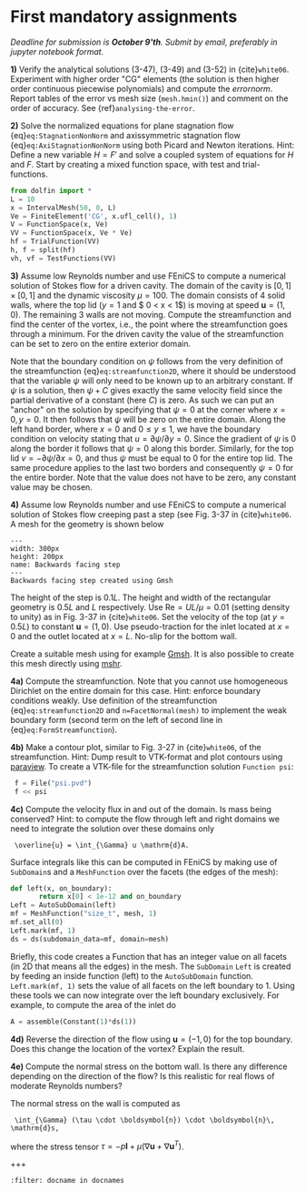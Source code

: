 # First mandatory assignments

*Deadline for submission is **October 9'th**. Submit by email, preferably in jupyter notebook format.*

**1)**
Verify the analytical solutions (3-47), (3-49) and (3-52) in {cite}`white06`. Experiment with higher order "CG" elements (the solution is then higher order continuous piecewise polynomials) and compute the *errornorm*. Report tables of the error vs mesh size (`mesh.hmin()`) and comment on the order of accuracy. See {ref}`analysing-the-error`.

**2)**
Solve the normalized equations for plane stagnation flow {eq}`eq:StagnationNonNorm` and axissymmetric stagnation flow {eq}`eq:AxiStagnationNonNorm` using both Picard and Newton iterations. Hint: Define a new variable $H = F'$ and solve a coupled system of equations for $H$ and $F$. Start by creating a mixed function space, with test and trial-functions.

```python
from dolfin import *
L = 10
x = IntervalMesh(50, 0, L)
Ve = FiniteElement('CG', x.ufl_cell(), 1)
V = FunctionSpace(x, Ve)
VV = FunctionSpace(x, Ve * Ve)
hf = TrialFunction(VV)
h, f = split(hf)
vh, vf = TestFunctions(VV)
```

**3)**
Assume low Reynolds number and use FEniCS to compute a numerical solution of Stokes flow for a driven cavity. The domain of the cavity is $[0, 1]\times[0, 1]$ and the dynamic viscosity $\mu=100$. The domain consists of 4 solid walls, where the top lid ($y=1$ and $ 0 < x < 1$) is moving at speed $\boldsymbol{u}=(1, 0)$. The remaining 3 walls are not moving. Compute the streamfunction and find the center of the vortex, i.e., the point where the streamfunction goes through a minimum. For the driven cavity the value of the streamfunction can be set to zero on the entire exterior domain.

Note that the boundary condition on $\psi$ follows from the very definition of the streamfunction {eq}`eq:streamfunction2D`, where it should be understood that the variable $\psi$ will only need to be known up to an arbitrary constant. If $\psi$ is a solution, then $\psi+C$ gives exactly the same velocity field since the partial derivative of a constant (here $C$) is zero. As such we can put an "anchor" on the solution by specifying that $\psi=0$ at the corner where $x=0, y=0$. It then follows that $\psi$ will be zero on the entire domain.  Along the left hand border, where $x=0$ and $0 \leq y \leq 1$, we have the boundary condition on velocity stating that $u=\partial \psi / \partial y = 0$. Since the gradient of $\psi$ is 0 along the border it follows that $\psi=0$ along this border. Similarly, for the top lid $v=-\partial \psi / \partial x=0$, and thus $\psi$ must be equal to $0$ for the entire top lid. The same procedure applies to the last two borders and consequently $\psi=0$ for the entire border. Note that the value does not have to be zero, any constant value may be chosen.

**4)**
Assume low Reynolds number and use FEniCS to compute a numerical solution of Stokes flow creeping past a step (see Fig. 3-37 in {cite}`white06`. A mesh for the geometry is shown below

```{figure} ../images/Backstep_mesh.png
---
width: 300px
height: 200px
name: Backwards facing step
---
Backwards facing step created using Gmsh
```
The height of the step is $0.1L$. The height and width of the rectangular geometry is $0.5L$ and $L$ respectively. Use $\mathrm{Re}=UL/\mu = 0.01$ (setting density to unity) as in Fig. 3-37 in {cite}`white06`. Set the velocity of the top (at $y=0.5L$) to constant $\boldsymbol{u}=(1, 0)$. Use pseudo-traction for the inlet located at $x=0$ and the outlet located at $x=L$. No-slip for the bottom wall.

Create a suitable mesh using for example [Gmsh](http://geuz.org/gmsh). It is also possible to create this mesh directly using [mshr](https://bitbucket.org/fenics-project/mshr).

**4a)** Compute the streamfunction. Note that you cannot use homogeneous Dirichlet on the entire domain for this case. Hint: enforce boundary conditions weakly. Use definition of the streamfunction {eq}`eq:streamfunction2D` and `n=FacetNormal(mesh)` to implement the weak boundary form (second term on the left of second line in  {eq}`eq:FormStreamfunction`).

**4b)** Make a contour plot, similar to Fig. 3-27 in {cite}`white06`, of the streamfunction. Hint: Dump result to VTK-format  and plot contours using [paraview](http://www.paraview.org/). To create a VTK-file for the streamfunction solution `Function psi`:

```python
 f = File("psi.pvd")
 f << psi
```

**4c)** Compute the velocity flux in and out of the domain. Is mass being conserved? Hint: to compute the flow through left and right domains we need to integrate the solution over these domains only

```{math}
 \overline{u} = \int_{\Gamma} u \mathrm{d}A.
```

Surface integrals like this can be computed in FEniCS by making use of `SubDomain`s and a `MeshFunction` over the facets (the edges of the mesh):

```python
def left(x, on_boundary):
       return x[0] < 1e-12 and on_boundary
Left = AutoSubDomain(left)
mf = MeshFunction("size_t", mesh, 1)
mf.set_all(0)
Left.mark(mf, 1)
ds = ds(subdomain_data=mf, domain=mesh)
```

Briefly, this code creates a Function that has an integer value on all facets (in 2D that means all the edges) in the mesh. The `SubDomain` `Left` is created by feeding an inside function (left) to the `AutoSubDomain` function. `Left.mark(mf, 1)` sets the value of all facets on the left boundary to 1. Using these tools we can now integrate over the left boundary exclusively. For example, to compute the area of the inlet do

```python
A = assemble(Constant(1)*ds(1))
```

**4d)** Reverse the direction of the flow using $\boldsymbol{u}=(-1, 0)$ for the top boundary. Does this change the location of the vortex? Explain the result.

**4e)** Compute the normal stress on the bottom wall. Is there any difference depending on the direction of the flow? Is this realistic for real flows of moderate Reynolds numbers?

The normal stress on the wall is computed as

```{math}
 \int_{\Gamma} (\tau \cdot \boldsymbol{n}) \cdot \boldsymbol{n}\, \mathrm{d}s,
```

where the stress tensor $\tau = -p\boldsymbol{I}+\mu(\nabla \boldsymbol{u} + \nabla \boldsymbol{u}^T)$.

+++

```{bibliography} ../../references.bib
:filter: docname in docnames
```
